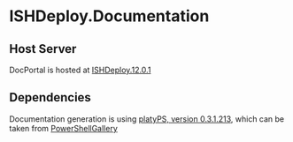 ﻿ISHDeploy.Documentation
================================================

## Host Server
DocPortal is hosted at [ISHDeploy.12.0.1](http://kiev-green-bld.global.sdl.corp:8081/ISHDeploy.12.0.1/)


## Dependencies
Documentation generation is using [platyPS, version 0.3.1.213](https://blogs.msdn.microsoft.com/powershell/2016/02/05/platyps-write-external-help-files-in-markdown/), which can be taken from [PowerShellGallery](https://www.powershellgallery.com/)


